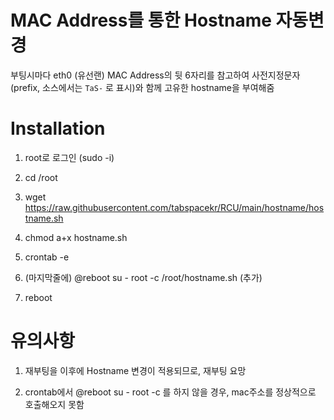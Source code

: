 # MAC Address를 통한 Hostname 자동변경

부팅시마다 eth0 (유선랜) MAC Address의 뒷 6자리를 참고하여 사전지정문자(prefix, 소스에서는 `TaS-` 로 표시)와 함께 고유한 hostname을 부여해줌


# Installation

1. root로 로그인 (sudo -i)

2. cd /root

3. wget https://raw.githubusercontent.com/tabspacekr/RCU/main/hostname/hostname.sh

4. chmod a+x hostname.sh

5. crontab -e

6. (마지막줄에) @reboot su - root -c /root/hostname.sh (추가)

7. reboot

# 유의사항

1. 재부팅을 이후에 Hostname 변경이 적용되므로, 재부팅 요망

2. crontab에서 @reboot su - root -c 를 하지 않을 경우, mac주소를 정상적으로 호출해오지 못함
